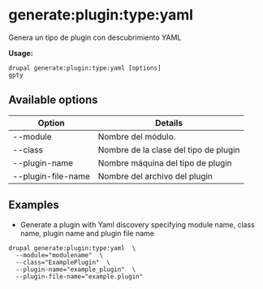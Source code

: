 # generate:plugin:type:yaml
Genera un tipo de plugin con descubrimiento YAML

**Usage:**
```
drupal generate:plugin:type:yaml [options]
gpty
```

## Available options
Option | Details
-------|-------------
--module | Nombre del módulo.
--class | Nombre de la clase del tipo de plugin
--plugin-name | Nombre máquina del tipo de plugin
--plugin-file-name | Nombre del archivo del plugin

## Examples
* Generate a plugin with Yaml discovery specifying module name, class name, plugin name and plugin file name
```
drupal generate:plugin:type:yaml  \
  --module="modulename"  \
  --class="ExamplePlugin"  \
  --plugin-name="example_plugin"  \
  --plugin-file-name="example.plugin"
```
